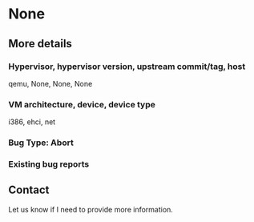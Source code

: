 # None

## More details

### Hypervisor, hypervisor version, upstream commit/tag, host
qemu, None, None, None

### VM architecture, device, device type
i386, ehci, net

### Bug Type: Abort

### Existing bug reports

## Contact

Let us know if I need to provide more information.
